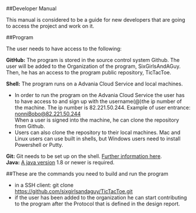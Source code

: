 ##Developer Manual

This manual is considered to be a guide for new developers that are going to access the project and work on it. </br>

##Program

The user needs to have access to the following:

**GitHub:** The program is stored in the source control system Github. The user will be added to the Organization of the program, SixGirlsAndAGuy. Then, he has an access to the program public repository, TicTacToe.

**Shell:** The program runs on a Advania Cloud Service and local machines. 
* In order to run the program on the Advania Cloud Service the user has to have access to and sign up with the username(@)the ip number of the machine. The ip number is 82.221.50.244.
Example of user entrance: nonniBobo@82.221.50.244 <br />
When a user is signed into the machine, he can clone the repository from Github. </br>
* Users can also clone the repository to their local machines. Mac and Linux users can use built in shells, but Windows users need to install Powershell or Putty.</br>

**Git:** Git needs to be set up on the shell. [Further information here](http://git-scm.com/book/en/v2/Getting-Started-Installing-Git "a Safari extension"). </br>
**Java:** [A java version](https://java.com/en/download/ "java") 1.8 or newer is required. </br>


##These are the commands you need to build and run the program
* in a SSH client: git clone https://github.com/sixgirlsandaguy/TicTacToe.git
* if the user has been added to the organization he can start contributing to the program after the Protocol that is defined in the design report.




